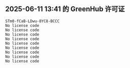 ## 2025-06-11 13:41 的 GreenHub 许可证
```
STm0-fCaB-LDwu-8YC8-BCCC
No license code
No license code
No license code
No license code
No license code
No license code
No license code
No license code
No license code
```
